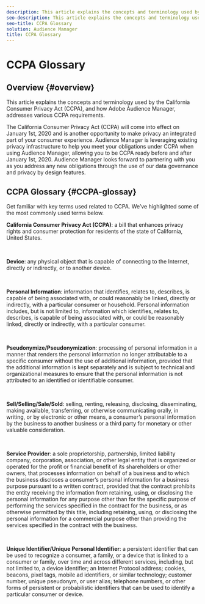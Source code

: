 ```yaml
---
description: This article explains the concepts and terminology used by the California Consumer Privacy Act (CCPA), and how Adobe Audience Manager, addresses various CCPA requirements.
seo-description: This article explains the concepts and terminology used by the California Consumer Privacy Act (CCPA), and how Adobe Audience Manager, addresses various CCPA requirements.
seo-title: CCPA Glossary
solution: Audience Manager
title: CCPA Glossary
---
```


# CCPA Glossary

## Overview {#overview}

This article explains the concepts and terminology used by the California Consumer Privacy Act (CCPA), and how Adobe Audience Manager, addresses various CCPA requirements.

The California Consumer Privacy Act (CCPA) will come into effect on January 1st, 2020 and is another opportunity to make privacy an integrated  part of your consumer experience. Audience Manager is leveraging existing privacy infrastructure to help you meet your obligations under CCPA when using Audience Manager, allowing you to be CCPA ready before and after January 1st, 2020. Audience Manager looks forward to partnering with you as you address any new obligations through the use of our data governance and privacy by design features.

## CCPA Glossary {#CCPA-glossay}

Get familiar with key terms used related to CCPA. We’ve highlighted some of the most commonly used terms below.

**California Consumer Privacy Act (CCPA)**: a bill that enhances privacy rights and consumer protection for residents of the state of California, United States.

&nbsp;

**Device**: any physical object that is capable of connecting to the Internet, directly or indirectly, or to another device.

&nbsp;

**Personal Information**: information that identifies, relates to, describes, is capable of being associated with, or could reasonably be linked, directly or indirectly, with a particular consumer or household. Personal information includes, but is not limited to, information which identifies, relates to, describes, is capable of being associated with, or could be reasonably linked, directly or indirectly, with a particular consumer.

&nbsp;

**Pseudonymize/Pseudonymization**: processing of personal information in a manner that renders the personal information no longer attributable to a specific consumer without the use of additional information, provided that the additional information is kept separately and is subject to technical and organizational measures to ensure that the personal information is not attributed to an identified or identifiable consumer.

&nbsp;

**Sell/Selling/Sale/Sold**: selling, renting, releasing, disclosing, disseminating, making available, transferring, or otherwise communicating orally, in writing, or by electronic or other means, a consumer’s personal information by the business to another business or a third party for monetary or other valuable consideration.

&nbsp;

**Service Provider**: a sole proprietorship, partnership, limited liability company, corporation, association, or other legal entity that is organized or operated for the profit or financial benefit of its shareholders or other owners, that processes information on behalf of a business and to which the business discloses a consumer’s personal information for a business purpose pursuant to a written contract, provided that the contract prohibits the entity receiving the information from retaining, using, or disclosing the personal information for any purpose other than for the specific purpose of performing the services specified in the contract for the business, or as otherwise permitted by this title, including retaining, using, or disclosing the personal information for a commercial purpose other than providing the services specified in the contract with the business.

&nbsp;

**Unique Identifier/Unique Personal Identifier**: a persistent identifier that can be used to recognize a consumer, a family, or a device that is linked to a consumer or family, over time and across different services, including, but not limited to, a device identifier; an Internet Protocol address; cookies, beacons, pixel tags, mobile ad identifiers, or similar technology; customer number, unique pseudonym, or user alias; telephone numbers, or other forms of persistent or probabilistic identifiers that can be used to identify a particular consumer or device.
